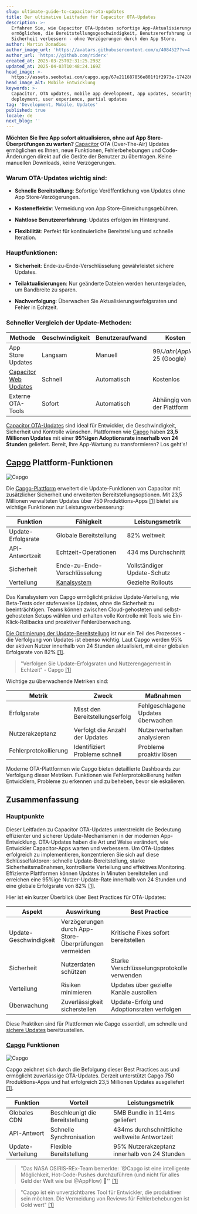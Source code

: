 ```yaml
---
slug: ultimate-guide-to-capacitor-ota-updates
title: Der ultimative Leitfaden für Capacitor OTA-Updates
description: >-
  Erfahren Sie, wie Capacitor OTA-Updates sofortige App-Aktualisierungen
  ermöglichen, die Bereitstellungsgeschwindigkeit, Benutzererfahrung und
  Sicherheit verbessern - ohne Verzögerungen durch den App Store.
author: Martin Donadieu
author_image_url: 'https://avatars.githubusercontent.com/u/4084527?v=4'
author_url: 'https://github.com/riderx'
created_at: 2025-03-25T02:31:25.293Z
updated_at: 2025-04-03T10:48:24.169Z
head_image: >-
  https://assets.seobotai.com/capgo.app/67e211687856e801f1f2973e-1742869897761.jpg
head_image_alt: Mobile Entwicklung
keywords: >-
  Capacitor, OTA updates, mobile app development, app updates, security,
  deployment, user experience, partial updates
tag: 'Development, Mobile, Updates'
published: true
locale: de
next_blog: ''
---
```

**Möchten Sie Ihre App sofort aktualisieren, ohne auf App Store-Überprüfungen zu warten?** [Capacitor](https://capacitorjs.com/) OTA (Over-The-Air) Updates ermöglichen es Ihnen, neue Funktionen, Fehlerbehebungen und Code-Änderungen direkt auf die Geräte der Benutzer zu übertragen. Keine manuellen Downloads, keine Verzögerungen.

### Warum OTA-Updates wichtig sind:

-   **Schnelle Bereitstellung**: Sofortige Veröffentlichung von Updates ohne App Store-Verzögerungen.
    
-   **Kosteneffektiv**: Vermeidung von App Store-Einreichungsgebühren.
    
-   **Nahtlose Benutzererfahrung**: Updates erfolgen im Hintergrund.
    
-   **Flexibilität**: Perfekt für kontinuierliche Bereitstellung und schnelle Iteration.
    

### Hauptfunktionen:

-   **Sicherheit**: Ende-zu-Ende-Verschlüsselung gewährleistet sichere Updates.
    
-   **Teilaktualisierungen**: Nur geänderte Dateien werden heruntergeladen, um Bandbreite zu sparen.
    
-   **Nachverfolgung**: Überwachen Sie Aktualisierungserfolgsraten und Fehler in Echtzeit.
    

### Schneller Vergleich der Update-Methoden:

| Methode | Geschwindigkeit | Benutzeraufwand | Kosten | Am besten geeignet für |
| --- | --- | --- | --- | --- |
| App Store Updates | Langsam | Manuell | 99$/Jahr (Apple), 25$ (Google) | Hauptversionsveröffentlichungen |
| [Capacitor Web Updates](https://capgo.app/docs/) | Schnell | Automatisch | Kostenlos | Kleinere Fixes/Funktionen |
| Externe OTA-Tools | Sofort | Automatisch | Abhängig von der Plattform | Sichere, gezielte Updates |

[Capacitor OTA-Updates](https://capgo.app/) sind ideal für Entwickler, die Geschwindigkeit, Sicherheit und Kontrolle wünschen. Plattformen wie [Capgo](https://capgo.app/) haben **23,5 Millionen Updates** mit einer **95%igen Adoptionsrate innerhalb von 24 Stunden** geliefert. Bereit, Ihre App-Wartung zu transformieren? Los geht's!

## [Capgo](https://capgo.app/) Plattform-Funktionen

![Capgo](https://assets.seobotai.com/capgo.app/67e88f5c283d21cbd67a8bd9/93c1d42fe1ebf1e9553e1e7f4f856f98.jpg)

Die [Capgo-Plattform](https://capgo.app/docs/webapp/) erweitert die Update-Funktionen von Capacitor mit zusätzlicher Sicherheit und erweiterten Bereitstellungsoptionen. Mit 23,5 Millionen verwalteten Updates über 750 Produktions-Apps [\[1\]](https://capgo.app/) bietet sie wichtige Funktionen zur Leistungsverbesserung:

| Funktion | Fähigkeit | Leistungsmetrik |
| --- | --- | --- |
| Update-Erfolgsrate | Globale Bereitstellung | 82% weltweit |
| API-Antwortzeit | Echtzeit-Operationen | 434 ms Durchschnitt |
| Sicherheit | Ende-zu-Ende-Verschlüsselung | Vollständiger Update-Schutz |
| Verteilung | [Kanalsystem](https://capgo.app/docs/plugin/cloud-mode/channel-system/) | Gezielte Rollouts |

Das Kanalsystem von Capgo ermöglicht präzise Update-Verteilung, wie Beta-Tests oder stufenweise Updates, ohne die Sicherheit zu beeinträchtigen. Teams können zwischen Cloud-gehosteten und selbst-gehosteten Setups wählen und erhalten volle Kontrolle mit Tools wie Ein-Klick-Rollbacks und proaktiver Fehlerüberwachung.

[Die Optimierung der Update-Bereitstellung](https://capgo.app/blog/optimise-your-images-for-updates/) ist nur ein Teil des Prozesses - die Verfolgung von Updates ist ebenso wichtig. Laut Capgo werden 95% der aktiven Nutzer innerhalb von 24 Stunden aktualisiert, mit einer globalen Erfolgsrate von 82% [\[1\]](https://capgo.app/).

> "Verfolgen Sie Update-Erfolgsraten und Nutzerengagement in Echtzeit" - Capgo [\[1\]](https://capgo.app/)

Wichtige zu überwachende Metriken sind:

| Metrik | Zweck | Maßnahmen |
| --- | --- | --- |
| Erfolgsrate | Misst den Bereitstellungserfolg | Fehlgeschlagene Updates überwachen |
| Nutzerakzeptanz | Verfolgt die Anzahl der Updates | Nutzerverhalten analysieren |
| Fehlerprotokollierung | Identifiziert Probleme schnell | Probleme proaktiv lösen |

Moderne OTA-Plattformen wie Capgo bieten detaillierte Dashboards zur Verfolgung dieser Metriken. Funktionen wie Fehlerprotokollierung helfen Entwicklern, Probleme zu erkennen und zu beheben, bevor sie eskalieren.

## Zusammenfassung

### Hauptpunkte

Dieser Leitfaden zu Capacitor OTA-Updates unterstreicht die Bedeutung effizienter und sicherer Update-Mechanismen in der modernen App-Entwicklung. OTA-Updates haben die Art und Weise verändert, wie Entwickler Capacitor-Apps warten und verbessern. Um OTA-Updates erfolgreich zu implementieren, konzentrieren Sie sich auf diese Schlüsselfaktoren: schnelle Update-Bereitstellung, starke Sicherheitsmaßnahmen, kontrollierte Verteilung und effektives Monitoring. Effiziente Plattformen können Updates in Minuten bereitstellen und erreichen eine 95%ige Nutzer-Update-Rate innerhalb von 24 Stunden und eine globale Erfolgsrate von 82% [\[1\]](https://capgo.app/).

Hier ist ein kurzer Überblick über Best Practices für OTA-Updates:

| Aspekt | Auswirkung | Best Practice |
| --- | --- | --- |
| Update-Geschwindigkeit | Verzögerungen durch App-Store-Überprüfungen vermeiden | Kritische Fixes sofort bereitstellen |
| Sicherheit | Nutzerdaten schützen | Starke Verschlüsselungsprotokolle verwenden |
| Verteilung | Risiken minimieren | Updates über gezielte Kanäle ausrollen |
| Überwachung | Zuverlässigkeit sicherstellen | Update-Erfolg und Adoptionsraten verfolgen |

Diese Praktiken sind für Plattformen wie Capgo essentiell, um schnelle und [sichere Updates](https://capgo.app/docs/plugin/cloud-mode/hybrid-update/) bereitzustellen.

### [Capgo](https://capgo.app/) Funktionen

![Capgo](https://assets.seobotai.com/capgo.app/67e211687856e801f1f2973e/248f5ad4814006d64d1f6a7ab727c6b9.jpg)

Capgo zeichnet sich durch die Befolgung dieser Best Practices aus und ermöglicht zuverlässige OTA-Updates. Derzeit unterstützt Capgo 750 Produktions-Apps und hat erfolgreich 23,5 Millionen Updates ausgeliefert [\[1\]](https://capgo.app/).

| Funktion | Vorteil | Leistungsmetrik |
| --- | --- | --- |
| Globales CDN | Beschleunigt die Bereitstellung | 5MB Bundle in 114ms geliefert |
| API-Antwort | Schnelle Synchronisation | 434ms durchschnittliche weltweite Antwortzeit |
| Update-Verteilung | Flexible Bereitstellung | 95% Nutzerakzeptanz innerhalb von 24 Stunden |

> "Das NASA OSIRIS-REx-Team bemerkte: '@Capgo ist eine intelligente Möglichkeit, Hot-Code-Pushes durchzuführen (und nicht für alles Geld der Welt wie bei @AppFlow) 🙂'" [\[1\]](https://capgo.app/)

> "Capgo ist ein unverzichtbares Tool für Entwickler, die produktiver sein möchten. Die Vermeidung von Reviews für Fehlerbehebungen ist Gold wert" [\[1\]](https://capgo.app/)
